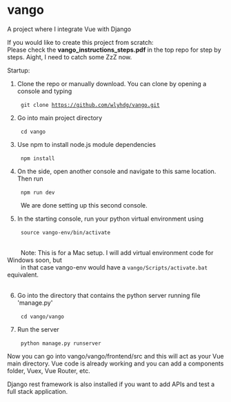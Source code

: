 # vango
A project where I integrate Vue with Django

If you would like to create this project from scratch:
<br />Please check the <b>vango_instructions_steps.pdf</b> in the top repo for step by steps. Aight, I need to catch some ZzZ now.

Startup:

1. Clone the repo or manually download. You can clone by opening a console and typing

&nbsp;&nbsp;&nbsp;&nbsp;&nbsp;&nbsp;&nbsp;&nbsp;<code>git clone https://github.com/wlyhdg/vango.git</code>

2. Go into main project directory

&nbsp;&nbsp;&nbsp;&nbsp;&nbsp;&nbsp;&nbsp;&nbsp;<code>cd vango</code>

3. Use npm to install node.js module dependencies 

&nbsp;&nbsp;&nbsp;&nbsp;&nbsp;&nbsp;&nbsp;&nbsp;<code>npm install</code>

4. On the side, open another console and navigate to this same location. Then run

&nbsp;&nbsp;&nbsp;&nbsp;&nbsp;&nbsp;&nbsp;&nbsp;<code>npm run dev</code>

&nbsp;&nbsp;&nbsp;&nbsp;&nbsp;&nbsp;&nbsp;&nbsp;We are done setting up this second console.

5. In the starting console, run your python virtual environment using

&nbsp;&nbsp;&nbsp;&nbsp;&nbsp;&nbsp;&nbsp;&nbsp;<code>source vango-env/bin/activate</code>

<br />&nbsp;&nbsp;&nbsp;&nbsp;&nbsp;&nbsp;&nbsp;&nbsp;Note: This is for a Mac setup. I will add virtual environment code for Windows soon, but <br /> &nbsp;&nbsp;&nbsp;&nbsp;&nbsp;&nbsp;&nbsp;&nbsp;in that case vango-env would have a <code>vango/Scripts/activate.bat</code> equivalent.</b>
<br /><br />

6. Go into the directory that contains the python server running file 'manage.py'

&nbsp;&nbsp;&nbsp;&nbsp;&nbsp;&nbsp;&nbsp;&nbsp;<code>cd vango/vango</code>

7. Run the server 

&nbsp;&nbsp;&nbsp;&nbsp;&nbsp;&nbsp;&nbsp;&nbsp;<code>python manage.py runserver</code>

Now you can go into vango/vango/frontend/src and this will act as your Vue main directory. Vue code is already working and you can add a components folder, Vuex, Vue Router, etc.

Django rest framework is also installed if you want to add APIs and test a full stack application.
